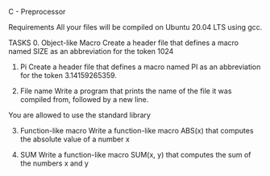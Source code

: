 C - Preprocessor


Requirements
All your files will be compiled on Ubuntu 20.04 LTS using gcc.

TASKS
0. Object-like Macro
  Create a header file that defines a macro named SIZE as an abbreviation for the token 1024

1. Pi
  Create a header file that defines a macro named PI as an abbreviation for the token 3.14159265359.

2. File name
  Write a program that prints the name of the file it was compiled from, followed by a new line.

You are allowed to use the standard library

3. Function-like macro
  Write a function-like macro ABS(x) that computes the absolute value of a number x

4. SUM
  Write a function-like macro SUM(x, y) that computes the sum of the numbers x and y


